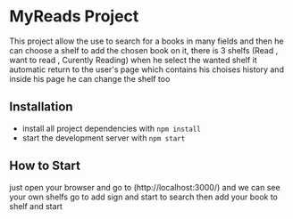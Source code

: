 # MyReads Project

This project allow the use to search for a books in many fields and then he can choose a shelf to add the chosen book on it, there is 3 shelfs (Read , want to read , Curently Reading) when he select the wanted shelf it automatic return to the user's page which contains his choises history and inside his page he can change the shelf too
## Installation

* install all project dependencies with `npm install`
* start the development server with `npm start`

## How to Start
just open your browser and go to (http://localhost:3000/) and we can see your own shelfs 
go to add sign and start to search then add your book to shelf and start

